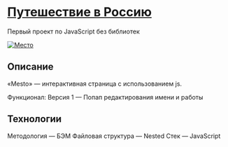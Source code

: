 # [Путешествие в Россию](https://alicehab.github.io/mesto/ "Перейти на сайт")
Первый проект по JavaScript без библиотек

[![Место](https://i.postimg.cc/Y25V4t5W/2020-02-25-12-19-27-1586081326.png)](https://postimg.cc/RqTGyxVS)

## Описание

«Mesto» — интерактивная страница с использованием js.

Функционал:
Версия 1 — Попап редактирования имени и работы


## Технологии

Методология — БЭМ
Файловая структура — Nested
Стек — JavaScript